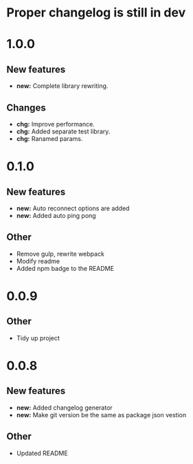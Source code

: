 # Proper changelog is still in dev



# 1.0.0

## New features 

* **new:**  Complete library rewriting.

## Changes

* **chg:**  Improve performance.
* **chg:**  Added separate test library.
* **chg:**  Ranamed params.

# 0.1.0
 
## New features 
 
* **new:**  Auto reconnect options are added
* **new:**  Added auto ping pong
 
## Other 
 
* Remove gulp, rewrite webpack
* Modify readme
* Added npm badge to the README
 
# 0.0.9
 
## Other 
 
* Tidy up project
 
# 0.0.8
 
## New features 
 
* **new:**  Added changelog generator
* **new:**  Make git version be the same as package json vestion

## Other 
 
* Updated README
 
